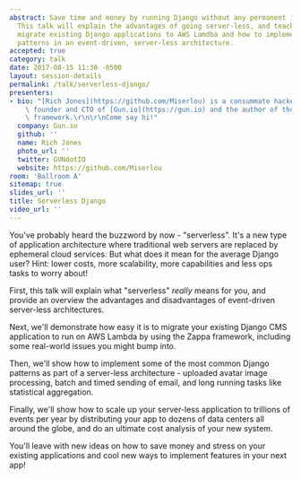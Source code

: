 ```yaml
---
abstract: Save time and money by running Django without any permanent infrastructure!
  This talk will explain the advantages of going server-less, and teach you how to
  migrate existing Django applications to AWS Lamdba and how to implement common Django
  patterns in an event-driven, server-less architecture.
accepted: true
category: talk
date: 2017-08-15 11:30 -0500
layout: session-details
permalink: /talk/serverless-django/
presenters:
- bio: "[Rich Jones](https://github.com/Miserlou) is a consummate hacker. He is the\
    \ founder and CTO of [Gun.io](https://gun.io) and the author of the [Zappa](https://blog.zappa.io)\
    \ framework.\r\n\r\nCome say hi!"
  company: Gun.io
  github: ''
  name: Rich Jones
  photo_url: ''
  twitter: GUNdotIO
  website: https://github.com/Miserlou
room: 'Ballroom A'
sitemap: true
slides_url: ''
title: Serverless Django
video_url: ''
---
```


You've probably heard the buzzword by now - "serverless". It's a new type of application architecture where traditional web servers are replaced by ephemeral cloud services. But what does it mean for the average Django user? Hint: lower costs, more scalability, more capabilities and less ops tasks to worry about!

First, this talk will explain what "serverless" _really_ means for you, and provide an overview the advantages and disadvantages of event-driven server-less architectures.

Next, we'll demonstrate how easy it is to migrate your existing Django CMS application to run on AWS Lambda by using the Zappa framework, including some real-world issues you might bump into.

Then, we'll show how to implement some of the most common Django patterns as part of a server-less architecture - uploaded avatar image processing, batch and timed sending of email, and long running tasks like statistical aggregation.

Finally, we'll show how to scale up your server-less application to trillions of events per year by distributing your app to dozens of data centers all around the globe, and do an ultimate cost analysis of your new system.

You'll leave with new ideas on how to save money and stress on your existing applications and cool new ways to implement features in your next app!
